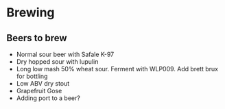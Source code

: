 # Brewing

## Beers to brew

* Normal sour beer with Safale K-97
* Dry hopped sour with lupulin
* Long low mash 50% wheat sour. Ferment with WLP009. Add brett brux for bottling
* Low ABV dry stout
* Grapefruit Gose
* Adding port to a beer?
